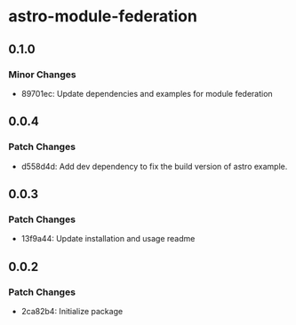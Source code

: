 # astro-module-federation

## 0.1.0

### Minor Changes

- 89701ec: Update dependencies and examples for module federation

## 0.0.4

### Patch Changes

- d558d4d: Add dev dependency to fix the build version of astro example.

## 0.0.3

### Patch Changes

- 13f9a44: Update installation and usage readme

## 0.0.2

### Patch Changes

- 2ca82b4: Initialize package
